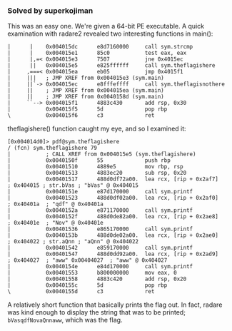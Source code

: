 ### Solved by superkojiman

This was an easy one. We're given a 64-bit PE executable. A quick examination with radare2 revealed two interesting functions in main():

```
|      |    0x004015dc      e8d7160000     call sym.strcmp
|      |    0x004015e1      85c0           test eax, eax
|      |,=< 0x004015e3      7507           jne 0x4015ec               
|      ||   0x004015e5      e825ffffff     call sym.theflagishere
|     ,===< 0x004015ea      eb05           jmp 0x4015f1               
|     |||   ; JMP XREF from 0x004015e3 (sym.main)
|     ||`-> 0x004015ec      e8fffeffff     call sym.theflagisnothere
|     ||    ; JMP XREF from 0x004015ea (sym.main)
|     ||    ; JMP XREF from 0x0040158d (sym.main)
|     ``--> 0x004015f1      4883c430       add rsp, 0x30
|           0x004015f5      5d             pop rbp
\           0x004015f6      c3             ret
```

theflagishere() function caught my eye, and so I examined it:

```
[0x004014d0]> pdf@sym.theflagishere 
/ (fcn) sym.theflagishere 79
|           ; CALL XREF from 0x004015e5 (sym.theflagishere)
|           0x0040150f      55             push rbp
|           0x00401510      4889e5         mov rbp, rsp
|           0x00401513      4883ec20       sub rsp, 0x20
|           0x00401517      488d0df72a00.  lea rcx, [rip + 0x2af7]     ; 0x404015 ; str.bVas ; "bVas" @ 0x404015
|           0x0040151e      e87d170000     call sym.printf
|           0x00401523      488d0df02a00.  lea rcx, [rip + 0x2af0]     ; 0x40401a  ; "qdf" @ 0x40401a
|           0x0040152a      e871170000     call sym.printf
|           0x0040152f      488d0de82a00.  lea rcx, [rip + 0x2ae8]     ; 0x40401e  ; "Nov" @ 0x40401e
|           0x00401536      e865170000     call sym.printf
|           0x0040153b      488d0de02a00.  lea rcx, [rip + 0x2ae0]     ; 0x404022 ; str.aQnn ; "aQnn" @ 0x404022
|           0x00401542      e859170000     call sym.printf
|           0x00401547      488d0dd92a00.  lea rcx, [rip + 0x2ad9]     ; 0x404027  ; "aww" 0x00404027  ; "aww" @ 0x404027
|           0x0040154e      e84d170000     call sym.printf
|           0x00401553      b800000000     mov eax, 0
|           0x00401558      4883c420       add rsp, 0x20
|           0x0040155c      5d             pop rbp
\           0x0040155d      c3             ret
```

A relatively short function that basically prints the flag out. In fact, radare was kind enough to display the string that was to  be printed; ```bVasqdfNovaQnnaww```, which was the flag. 
